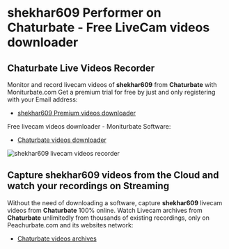 # shekhar609 Performer on Chaturbate - Free LiveCam videos downloader

## Chaturbate Live Videos Recorder

Monitor and record livecam videos of **shekhar609** from **Chaturbate** with Moniturbate.com
Get a premium trial for free by just and only registering with your Email address:
* [shekhar609 Premium videos downloader](https://moniturbate.com/request-demo-licence-key.html)

Free livecam videos downloader - Moniturbate Software:
* [Chaturbate videos downloader](https://moniturbate.com/moniturbate-download-software.html)

![shekhar609 livecam videos recorder](https://peachurnet.com/templates/moniturbate-software.png)


## Capture shekhar609 videos from the Cloud and watch your recordings on Streaming

Without the need of downloading a software, capture **shekhar609** livecam videos from **Chaturbate** 100% online.
Watch Livecam archives from **Chaturbate** unlimitedly from thousands of existing recordings, only on Peachurbate.com and its websites network:
* [Chaturbate videos archives](https://peachurnet.com/)